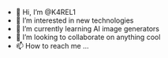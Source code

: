 - 👋 Hi, I’m @K4REL1
- 👀 I’m interested in new technologies
- 🌱 I’m currently learning AI image generators
- 💞️ I’m looking to collaborate on anything cool
- 📫 How to reach me ...

<!---
K4REL1/K4REL1 is a ✨ special ✨ repository because its `README.md` (this file) appears on your GitHub profile.
You can click the Preview link to take a look at your changes.
--->
